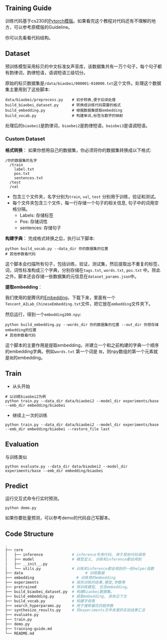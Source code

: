 ## Training Guide

训练代码基于cs230的[Pytorch模版](https://github.com/cs230-stanford/cs230-code-examples/tree/master/pytorch/nlp)。如果看完这个教程对代码还有不理解的地方，可以参考原模版的Guideline。

你可以先看看代码结构。

## Dataset

预训练模型采用标贝的中文标准女声音库，该数据集共有一万个句子，每个句子都有韵律词，韵律短语，语调短语三级切分。

原始的标贝数据集是`/data/biaobei/000001-010000.txt`这个文件。处理这个数据集主要用到了这些脚本:

```
data/biaobei/preprocess.py    # 初步转换,便于后续处理
build_biaobei_dataset.py      # 转换成训练代码需要的格式
build_embedding.py            # 根据数据集提取embedding
build_vocab.py                # 构建单词,标签与数字的映射
```

处理后的`biaobei1`是韵律词，`biaobei2`是韵律短语，`baiobei3`是语调短语。

### Custom Dataset

**格式转换**： 如果你想用自己的数据集，你必须将你的数据集转换成以下格式:

```
/你的数据集的名字
  /train
  	label.txt
  	pos.txt
  	sentences.txt
  /test
  /val
```

- 包含三个文件夹，名字分别为`train`, `val`, `test` 分别用于训练，验证和测试。
- 每个文件夹包含三个文件，每一行存储一个句子的相关信息, 句子中的词用空格分隔。
  - Labels: 存储标签
  - Pos: 存储词性
  - sentences: 存储句子

**构建字典**： 完成格式转换之后，执行以下脚本:

```shell
python build_vocab.py --data_dir 你的数据集的位置
# 其他参数看代码
```

这个脚本会扫描所有句子，包括训练，验证，测试集，然后提取出不重复的标签，词，词性标准构成三个字典，分别存储在`tags.txt`, `words.txt`, `pos.txt` 中。除此之外，脚本还会存储一些数据集的元信息在`dataset_params.json`中。

**提取embedding**：

我们使用的是腾讯的[Embedding](https://ai.tencent.com/ailab/nlp/embedding.html)，下载下来，里面有一个`Tencent_AILab_ChineseEmbedding.txt`文件，把它放在`embedding`文件夹下。

然后运行，得到一个`embedding200.npy`:

```shell
python build_embedding.py --words_dir 你的数据集的位置 --out_dir 你想存储embedding的位置
# 其他参数看代码
```

这个脚本的主要作用是提取embedding，并建立一个和之前构建的字典一个顺序的embedding字典。例如`words.txt` 第一个词是 `我`，则npy数组的第一个元素就是`我`的embedding。

## Train

- 从头开始

```shell
# 以训练biaobei2为例
python train.py --data_dir data/biaobei2 --model_dir experiments/base --emb_dir embedding/biaobei 
```

- 继续上一次的训练

```shell
python train.py --data_dir data/biaobei2 --model_dir experiments/base --emb_dir embedding/biaobei --restore_file last
```

## Evaluation

与训练类似

```shell
python evaluate.py --data_dir data/biaobei2 --model_dir experiments/base --emb_dir embedding/biaobei
```

## Predict

运行交互式命令行实时预测。

```shell
python demo.py
```

如果你要批量预测，可以参考demo的代码自己写脚本。

## Code Structure

```bash
.
├── core
│   ├── inference             # inference专用代码, 用于其他代码调用
│   ├── model                 # 模型定义, 训练和inference都会用到
│   ├── __init__.py
│   └── utils.py              # 训练和inference都会用到的一些helper函数
├── data                 			# 训练数据
├── embedding             		# 训练用的embedding
├── experiments               # 保存训练的结果,模型,参数等
├── pretrained                # 预训练模型, 包含embedding。
├── build_biaobei_dataset.py  # 构建biaobei数据集。
├── build_embedding.py        # 提取embedding, 具体见下文
├── build_vocab.py            # 构建字母表     
├── search_hyperparams.py     # 用于搜索最优的超参数
├── synthesize_results.py     # 将experiments文件夹里的实验结果汇总            
├── evaluate.py
├── train.py
├── demo.py
├── training-guide.md
└── README.md
```

 